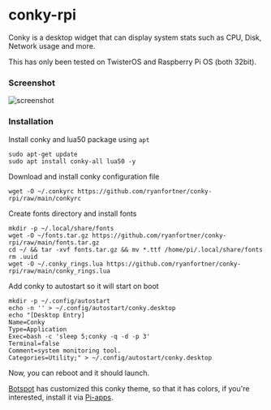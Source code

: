 # conky-rpi
Conky is a desktop widget that can display system stats such as CPU, Disk, Network usage and more.

This has only been tested on TwisterOS and Raspberry Pi OS (both 32bit).


### Screenshot
![screenshot](https://i.imgur.com/gLdUnBf.png)

### Installation
Install conky and lua50 package using `apt`
```
sudo apt-get update
sudo apt install conky-all lua50 -y
```
Download and install conky configuration file
```
wget -O ~/.conkyrc https://github.com/ryanfortner/conky-rpi/raw/main/conkyrc
```
Create fonts directory and install fonts
```
mkdir -p ~/.local/share/fonts
wget -O ~/fonts.tar.gz https://github.com/ryanfortner/conky-rpi/raw/main/fonts.tar.gz
cd ~/ && tar -xvf fonts.tar.gz && mv *.ttf /home/pi/.local/share/fonts
rm .uuid
wget -O ~/.conky_rings.lua https://github.com/ryanfortner/conky-rpi/raw/main/conky_rings.lua
```
Add conky to autostart so it will start on boot
```
mkdir -p ~/.config/autostart
echo -n '' > ~/.config/autostart/conky.desktop
echo "[Desktop Entry]
Name=Conky
Type=Application
Exec=bash -c 'sleep 5;conky -q -d -p 3'
Terminal=false
Comment=system monitoring tool.
Categories=Utility;" > ~/.config/autostart/conky.desktop
```
Now, you can reboot and it should launch.

[Botspot](https://github.com/Botspot/) has customized this conky theme, so that it has colors, if you're interested, install it via [Pi-apps](https://github.com/Botspot/pi-apps).
